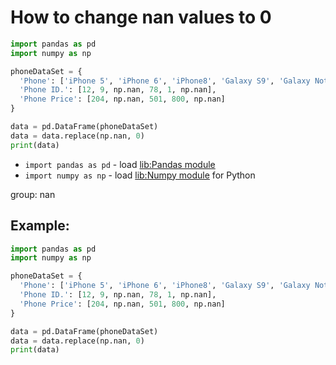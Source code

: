 # How to change nan values to 0

```python
import pandas as pd
import numpy as np

phoneDataSet = {
  'Phone': ['iPhone 5', 'iPhone 6', 'iPhone8', 'Galaxy S9', 'Galaxy Note 10'],
  'Phone ID.': [12, 9, np.nan, 78, 1, np.nan],
  'Phone Price': [204, np.nan, 501, 800, np.nan]
}

data = pd.DataFrame(phoneDataSet)
data = data.replace(np.nan, 0)
print(data)
```

- `import pandas as pd` - load [lib:Pandas module](/python-pandas/how-to-install-pandas)
- `import numpy as np` - load [lib:Numpy module](/python-numpy/how-to-install-python-numpy-lib) for Python

group: nan

## Example: 
```python
import pandas as pd
import numpy as np

phoneDataSet = {
  'Phone': ['iPhone 5', 'iPhone 6', 'iPhone8', 'Galaxy S9', 'Galaxy Note 10'],
  'Phone ID.': [12, 9, np.nan, 78, 1, np.nan],
  'Phone Price': [204, np.nan, 501, 800, np.nan]
}

data = pd.DataFrame(phoneDataSet)
data = data.replace(np.nan, 0)
print(data)
```


